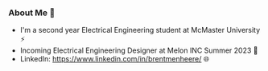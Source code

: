 ### About Me 👋
- I'm a second year Electrical Engineering student at McMaster University ⚡
- Incoming Electrical Engineering Designer at Melon INC Summer 2023 🔋
- LinkedIn: https://www.linkedin.com/in/brentmenheere/ 🌐
<!--
**brentmenheere/brentmenheere** is a ✨ _special_ ✨ repository because its `README.md` (this file) appears on your GitHub profile.

Here are some ideas to get you started:

- 🔭 I’m currently working on ...
- 🌱 I’m currently learning ...
- 👯 I’m looking to collaborate on ...
- 🤔 I’m looking for help with ...
- 💬 Ask me about ...
- 📫 How to reach me: ...
- 😄 Pronouns: ...
- ⚡ Fun fact: ...
-->
